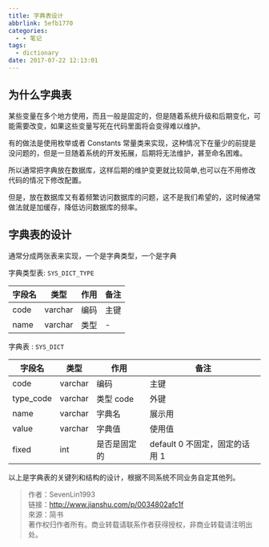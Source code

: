 ```yaml
---
title: 字典表设计
abbrlink: 5efb1770
categories:
  - - 笔记
tags:
  - dictionary
date: 2017-07-22 12:13:01
---
```


## 为什么字典表

某些变量在多个地方使用，而且一般是固定的，但是随着系统升级和后期变化，可能需要改变，如果这些变量写死在代码里面将会变得难以维护。

有的做法是使用枚举或者 Constants 常量类来实现，这种情况下在量少的前提是没问题的，但是一旦随着系统的开发拓展，后期将无法维护，甚至命名困难。

所以通常把字典放在数据库，这样后期的维护变更就比较简单,也可以在不用修改代码的情况下修改配置。

但是，放在数据库又有着频繁访问数据库的问题，这不是我们希望的，这时候通常做法就是加缓存，降低访问数据库的频率。

## 字典表的设计

通常分成两张表来实现，一个是字典类型，一个是字典

字典类型表: `SYS_DICT_TYPE`

| 字段名 | 类型 | 作用 | 备注 |
|---|---|---|---|
| code | varchar | 编码 | 主键 |
| name | varchar | 类型 | - |

字典表 : `SYS_DICT`

| 字段名 | 类型 | 作用 | 备注 |
|---|---|---|---|
| code | varchar | 编码 | 主键 |
| type_code | varchar | 类型 code | 外键 |
| name | varchar | 字典名 | 展示用 |
| value | varchar | 字典值 | 使用值 |
| fixed | int | 是否是固定的 | default 0 不固定，固定的话用 1 |

以上是字典表的关键列和结构的设计，根据不同系统不同业务自定其他列。

> 作者：SevenLin1993  
> 链接：http://www.jianshu.com/p/0034802afc1f  
> 來源：简书  
> 著作权归作者所有。商业转载请联系作者获得授权，非商业转载请注明出处。

